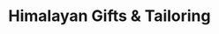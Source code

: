---
title: "Himalayan Gifts & Tailoring"
url: /newington/himalayan-gifts-und-tailoring/
shop: Schneiderei
---